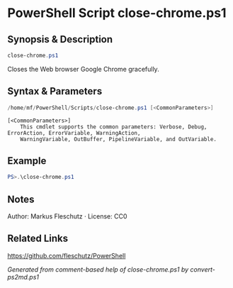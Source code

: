 # PowerShell Script close-chrome.ps1

## Synopsis & Description
```powershell
close-chrome.ps1
```

Closes the Web browser Google Chrome gracefully.

## Syntax & Parameters
```powershell
/home/mf/PowerShell/Scripts/close-chrome.ps1 [<CommonParameters>]
```

```
[<CommonParameters>]
    This cmdlet supports the common parameters: Verbose, Debug, ErrorAction, ErrorVariable, WarningAction, 
    WarningVariable, OutBuffer, PipelineVariable, and OutVariable.
```

## Example
```powershell
PS>.\close-chrome.ps1
```


## Notes
Author: Markus Fleschutz · License: CC0

## Related Links
https://github.com/fleschutz/PowerShell

*Generated from comment-based help of close-chrome.ps1 by convert-ps2md.ps1*
